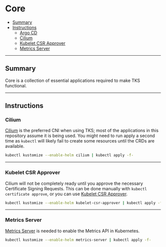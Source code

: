 # Core

* [Summary](#summary)
* [Instructions](#instructions)
  * [Argo CD](#argo-cd)
  * [Cilium](#cilium)
  * [Kubelet CSR Approver](#kubelet-csr-approver)
  * [Metrics Server](#metrics-server)

<hr>

## Summary

Core is a collection of essential applications required to make TKS functional.

<hr>

## Instructions

### Cilium

[Cilium](https://cilium.io/) is the preferred CNI when using TKS; most of the applications in this repository assume it is being used. You might need to run apply a second time as `kubectl` will likely fail to create some resources until the CRDs are available.

```bash
kubectl kustomize --enable-helm cilium | kubectl apply -f-
```

<hr>

### Kubelet CSR Approver

Cilium will not be completely ready until you approve the necessary Certificate Signing Requests. This can be done manually with `kubectl certificate approve`, or you can use [Kubelet CSR Approver](https://github.com/postfinance/kubelet-csr-approver). 

```bash
kubectl kustomize --enable-helm kubelet-csr-approver | kubectl apply -f-
```

<hr>

### Metrics Server

[Metrics Server](https://github.com/kubernetes-sigs/metrics-server) is needed to enable the Metrics API in Kubernetes.

```bash
kubectl kustomize --enable-helm metrics-server | kubectl apply -f-
```
